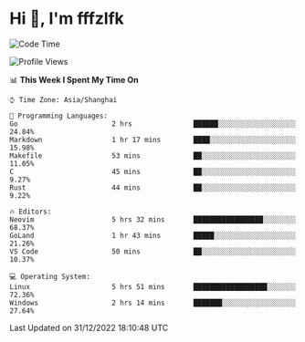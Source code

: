 # Hi 👋, I'm fffzlfk

<!--START_SECTION:waka-->
![Code Time](http://img.shields.io/badge/Code%20Time-8%20hrs%206%20mins-blue)

![Profile Views](http://img.shields.io/badge/Profile%20Views-113-blue)

📊 **This Week I Spent My Time On** 

```text
⌚︎ Time Zone: Asia/Shanghai

💬 Programming Languages: 
Go                       2 hrs               ██████░░░░░░░░░░░░░░░░░░░   24.84% 
Markdown                 1 hr 17 mins        ████░░░░░░░░░░░░░░░░░░░░░   15.98% 
Makefile                 53 mins             ██░░░░░░░░░░░░░░░░░░░░░░░   11.05% 
C                        45 mins             ██░░░░░░░░░░░░░░░░░░░░░░░   9.27% 
Rust                     44 mins             ██░░░░░░░░░░░░░░░░░░░░░░░   9.22%

🔥 Editors: 
Neovim                   5 hrs 32 mins       █████████████████░░░░░░░░   68.37% 
GoLand                   1 hr 43 mins        █████░░░░░░░░░░░░░░░░░░░░   21.26% 
VS Code                  50 mins             ██░░░░░░░░░░░░░░░░░░░░░░░   10.37%

💻 Operating System: 
Linux                    5 hrs 51 mins       ██████████████████░░░░░░░   72.36% 
Windows                  2 hrs 14 mins       ███████░░░░░░░░░░░░░░░░░░   27.64%

```


 Last Updated on 31/12/2022 18:10:48 UTC
<!--END_SECTION:waka-->
